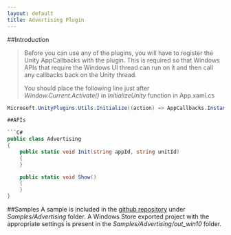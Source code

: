 ```yaml
---
layout: default
title: Advertising Plugin
---
```


##Introduction
>Before you can use any of the plugins, you will have to register the Unity AppCallbacks with the plugin. This is required so that Windows APIs that require the Windows UI thread can run on it and then call any callbacks back on the Unity thread.
>
>You should place the following line just after *Window.Current.Activate()* in *InitializeUnity* function in App.xaml.cs

```C#
Microsoft.UnityPlugins.Utils.Initialize((action) => AppCallbacks.Instance.InvokeOnAppThread(new AppCallbackItem(() => action()), false));

##APIs

```C#
public class Advertising
{
    public static void Init(string appId, string unitId)
    {
    }

    public static void Show()
    {
    }
}
```

##Samples
A sample is included in the [github repository](https://github.com/Microsoft/unityplugins) under *Samples/Advertising* folder. A Windows Store exported project with the appropriate settings is present in the *Samples/Advertising/out_win10* folder.
